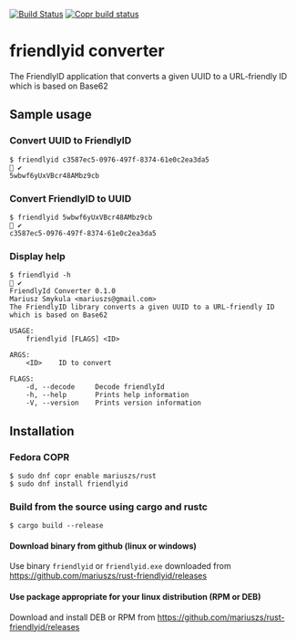 [![Build Status](https://travis-ci.com/mariuszs/rust-friendlyid.svg?branch=master)](https://travis-ci.com/mariuszs/rust-friendlyid)
[![Copr build status](https://copr.fedorainfracloud.org/coprs/mariuszs/rust/package/friendlyid/status_image/last_build.png)](https://copr.fedorainfracloud.org/coprs/mariuszs/rust/package/friendlyid/)

# friendlyid converter
The FriendlyID application that converts a given UUID to a URL-friendly ID which is based on Base62


## Sample usage

### Convert UUID to FriendlyID
    $ friendlyid c3587ec5-0976-497f-8374-61e0c2ea3da5                                                                                                      ✔ 
    5wbwf6yUxVBcr48AMbz9cb
  
### Convert FriendlyID to UUID

    $ friendlyid 5wbwf6yUxVBcr48AMbz9cb                                                                                                                    ✔ 
    c3587ec5-0976-497f-8374-61e0c2ea3da5

### Display help

    $ friendlyid -h                                                                                                                                        ✔ 
    FriendlyId Converter 0.1.0
    Mariusz Smykula <mariuszs@gmail.com>
    The FriendlyID library converts a given UUID to a URL-friendly ID which is based on Base62

    USAGE:
        friendlyid [FLAGS] <ID>

    ARGS:
        <ID>    ID to convert

    FLAGS:
        -d, --decode     Decode friendlyId
        -h, --help       Prints help information
        -V, --version    Prints version information

## Installation

### Fedora COPR

    $ sudo dnf copr enable mariuszs/rust
    $ sudo dnf install friendlyid 

### Build from the source using cargo and rustc

    $ cargo build --release
    
#### Download binary from github (linux or windows)   

Use binary `friendlyid` or `friendlyid.exe` downloaded from https://github.com/mariuszs/rust-friendlyid/releases

#### Use package appropriate for your linux distribution (RPM or DEB)

Download and install DEB or RPM from https://github.com/mariuszs/rust-friendlyid/releases
   
    
    
